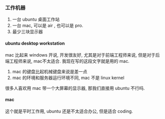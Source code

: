 ### 工作机器
1. 一台 ubuntu 桌面工作站
2. 一台 mac, 可以是 air , 也可以是 pro.
3. 最少三块显示器

#### ubuntu desktop workstation
mac 比起来 windows 开说, 开发很友好, 尤其是对于前端工程师来说, 但是对于后端工程师来说, mac不太适合. 我现在写的这段文字就是用的 mac.
1. mac 的键盘比起机械键盘来说是差一点
2. mac 的环境和服务器运行环境不同, mac 不是 linux kernel

很多人喜欢用 mac 带一个大屏幕的显示器, 那我们直接用 ubuntu 不行吗.


#### mac
这个就是平时工作用, ubuntu 还是不太适合办公, 但是适合 coding. 


